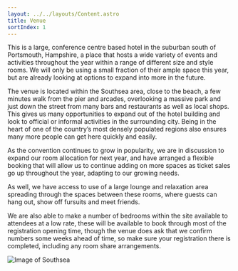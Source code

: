 ```yaml
---
layout: ../../layouts/Content.astro
title: Venue
sortIndex: 1
---
```


This is a large, conference centre based hotel in the suburban south of Portsmouth, Hampshire, a place that hosts a wide variety of events and activities throughout the year within a range of different size and style rooms. We will only be using a small fraction of their ample space this year, but are already looking at options to expand into more in the future.

The venue is located within the Southsea area, close to the beach, a few minutes walk from the pier and arcades, overlooking a massive park and just down the street from many bars and restaurants as well as local shops. This gives us many opportunities to expand out of the hotel building and look to official or informal activities in the surrounding city. Being in the heart of one of the country’s most densely populated regions also ensures many more people can get here quickly and easily.

As the convention continues to grow in popularity, we are in discussion to expand our room allocation for next year, and have arranged a flexible booking that will allow us to continue adding on more spaces as ticket sales go up throughout the year, adapting to our growing needs.

As well, we have access to use of a large lounge and relaxation area spreading through the spaces between these rooms, where guests can hang out, show off fursuits and meet friends.

We are also able to make a number of bedrooms within the site available to attendees at a low rate, these will be available to book through most of the registration opening time, though the venue does ask that we confirm numbers some weeks ahead of time, so make sure your registration there is completed, including any room share arrangements.

![Image of Southsea](https://furthersouth.uk/wp-content/uploads/2025/02/southsea-overview.jpg)
